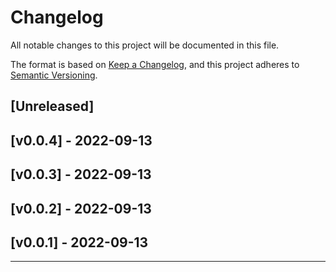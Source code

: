 Changelog
=========

All notable changes to this project will be documented in this file.

The format is based on [Keep a Changelog](https://keepachangelog.com/en/1.0.0/),
and this project adheres to [Semantic Versioning](https://semver.org/spec/v2.0.0.html).

[Unreleased]
------------

[v0.0.4] - 2022-09-13
------------------

[v0.0.3] - 2022-09-13
------------------

[v0.0.2] - 2022-09-13
------------------

[v0.0.1] - 2022-09-13
------------------

<!-- [v0.0.1] - 2022-09-13 -->
------------------

<!--
### Added
### Changed
### Deprecated
### Removed
### Fixed
### Security
-->